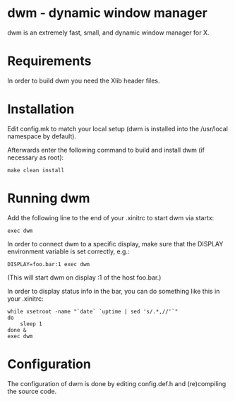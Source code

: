 dwm - dynamic window manager
===
dwm is an extremely fast, small, and dynamic window manager for X.

Requirements
=====
In order to build dwm you need the Xlib header files.

Installation
=====
Edit config.mk to match your local setup (dwm is installed into
the /usr/local namespace by default).

Afterwards enter the following command to build and install dwm (if
necessary as root):

```console
make clean install
```

Running dwm
=====
Add the following line to the end of your .xinitrc to start dwm via startx:

```console
exec dwm
```

In order to connect dwm to a specific display, make sure that
the DISPLAY environment variable is set correctly, e.g.:

```console
DISPLAY=foo.bar:1 exec dwm
```

(This will start dwm on display :1 of the host foo.bar.)

In order to display status info in the bar, you can do something
like this in your .xinitrc:

```console
while xsetroot -name "`date` `uptime | sed 's/.*,//'`"
do
    sleep 1
done &
exec dwm
```

Configuration
=====
The configuration of dwm is done by editing config.def.h
and (re)compiling the source code.
